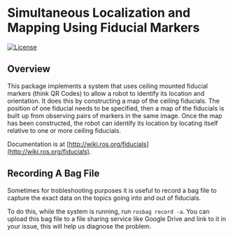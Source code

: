 
# Simultaneous Localization and Mapping Using Fiducial Markers
[![License](https://img.shields.io/badge/License-BSD_3--Clause-blue.svg)](LICENSE)

## Overview

This package implements a system that uses ceiling mounted
fiducial markers (think QR Codes) to allow a robot to identify
its location and orientation.  It does this by constructing
a map of the ceiling fiducials.  The position of one fiducial
needs to be specified, then a map of the fiducials is built
up from observing pairs of markers in the same image.
Once the map has been constructed, the robot can identify
its location by locating itself relative to one or more
ceiling fiducials.

Documentation is at [http://wiki.ros.org/fiducials](http://wiki.ros.org/fiducials).

## Recording A Bag File

Sometimes for trobleshooting purposes it is useful to record a bag
file to capture the exact data on the topics going into and out of
fiducials.

To do this, while the system is running, run `rosbag record -a`.
You can upload this bag file to a file sharing service like Google
Drive and link to it in your issue, this will help us diagnose
the problem.
